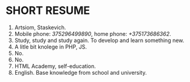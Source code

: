 # SHORT RESUME

1. Artsiom, Staskevich.
2. Mobile phone: *375296499890*, home phone: *+375173686362*.
3. Study, study and study again. To develop and learn something new.
4. A litle bit knolege in PHP, JS.
5. No.
6. No.
7. HTML Academy, self-education.
8. English. Base knowledge from school and university.
